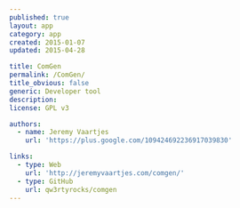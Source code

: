 ```yaml
---
published: true
layout: app
category: app
created: 2015-01-07
updated: 2015-04-28

title: ComGen
permalink: /ComGen/
title_obvious: false
generic: Developer tool
description:
license: GPL v3

authors:
  - name: Jeremy Vaartjes
    url: 'https://plus.google.com/109424692236917039830'

links:
  - type: Web
    url: 'http://jeremyvaartjes.com/comgen/'
  - type: GitHub
    url: qw3rtyrocks/comgen
---
```

